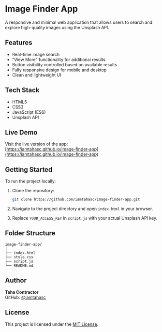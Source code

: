 # Image Finder App

A responsive and minimal web application that allows users to search and explore high-quality images using the Unsplash API.

## Features

- Real-time image search  
- "View More" functionality for additional results  
- Button visibility controlled based on available results  
- Fully responsive design for mobile and desktop  
- Clean and lightweight UI

## Tech Stack

- HTML5  
- CSS3  
- JavaScript (ES6)  
- Unsplash API

## Live Demo

Visit the live version of the app:  
[https://iamtahasc.github.io/image-finder-app](https://iamtahasc.github.io/image-finder-app)

## Getting Started

To run the project locally:

1. Clone the repository:
   ```bash
   git clone https://github.com/iamtahasc/image-finder-app.git
   ```

2. Navigate to the project directory and open `index.html` in your browser.

3. Replace `YOUR_ACCESS_KEY` in `script.js` with your actual Unsplash API key.

## Folder Structure

```
image-finder-app/
│
├── index.html
├── style.css
├── script.js
└── README.md
```

## Author

**Taha Contractor**  
GitHub: [@iamtahasc](https://github.com/iamtahasc)

## License

This project is licensed under the [MIT License](LICENSE).
